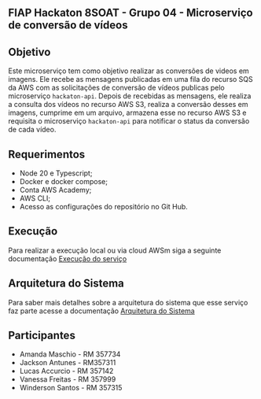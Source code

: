 ## FIAP Hackaton 8SOAT - Grupo 04 - Microserviço de conversão de vídeos

## Objetivo

Este microserviço tem como objetivo realizar as conversões de videos em imagens. Ele recebe as mensagens publicadas em uma fila do recurso SQS da AWS com as solicitações de conversão de vídeos publicas pelo microserviço `hackaton-api`. Depois de recebidas as mensagens, ele realiza a consulta dos vídeos no recurso AWS S3, realiza a conversão desses em imagens, cumprime em um arquivo, armazena esse no recurso AWS S3 e requisita o microserviço `hackaton-api` para notificar o status da conversão de cada vídeo.

## Requerimentos
- Node 20 e Typescript;
- Docker e docker compose;
- Conta AWS Academy;
- AWS CLI;
- Acesso as configurações do repositório no Git Hub.

## Execução

Para realizar a execução local ou via cloud AWSm siga a seguinte documentação [Execução do serviço](./docs/RUN_CONFIGURATION.md) 

## Arquitetura do Sistema

Para saber mais detalhes sobre a arquitetura do sistema que esse serviço faz parte acesse a documentação [Arquitetura do Sistema](https://github.com/8SOAT-G4-Tech-Challenge/hackaton-api/blob/master/docs/SYSTEM_ARCHITECTURE.md)

## Participantes

- Amanda Maschio - RM 357734
- Jackson Antunes - RM357311
- Lucas Accurcio - RM 357142
- Vanessa Freitas - RM 357999
- Winderson Santos - RM 357315
